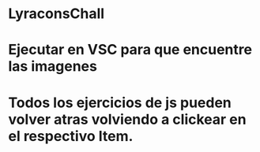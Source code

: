 # LyraconsChall

# Ejecutar en VSC para que encuentre las imagenes
# Todos los ejercicios de js pueden volver atras volviendo a clickear en el respectivo Item.
